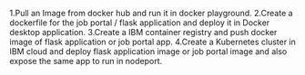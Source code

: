 1.Pull an Image from docker hub and run it in docker playground.
2.Create a dockerfile for the job portal / flask application and deploy it in Docker desktop application.
3.Create a IBM container registry and push docker image of flask application or job portal app.
4.Create a Kubernetes cluster in IBM cloud and deploy flask application image or job portal image and also expose the same app to run in nodeport.
